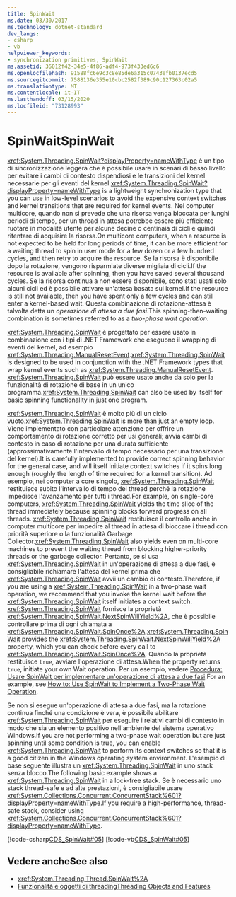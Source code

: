 ```yaml
---
title: SpinWait
ms.date: 03/30/2017
ms.technology: dotnet-standard
dev_langs:
- csharp
- vb
helpviewer_keywords:
- synchronization primitives, SpinWait
ms.assetid: 36012f42-34e5-4f86-adf4-973f433ed6c6
ms.openlocfilehash: 91588fc6e9c3c8e85de6a315c0743efb0137ecd5
ms.sourcegitcommit: 7588136e355e10cbc2582f389c90c127363c02a5
ms.translationtype: MT
ms.contentlocale: it-IT
ms.lasthandoff: 03/15/2020
ms.locfileid: "73128993"
---
```

# <a name="spinwait"></a><span data-ttu-id="0d051-102">SpinWait</span><span class="sxs-lookup"><span data-stu-id="0d051-102">SpinWait</span></span>
<span data-ttu-id="0d051-103"><xref:System.Threading.SpinWait?displayProperty=nameWithType> è un tipo di sincronizzazione leggera che è possibile usare in scenari di basso livello per evitare i cambi di contesto dispendiosi e le transizioni del kernel necessarie per gli eventi del kernel.</span><span class="sxs-lookup"><span data-stu-id="0d051-103"><xref:System.Threading.SpinWait?displayProperty=nameWithType> is a lightweight synchronization type that you can use in low-level scenarios to avoid the expensive context switches and kernel transitions that are required for kernel events.</span></span> <span data-ttu-id="0d051-104">Nei computer multicore, quando non si prevede che una risorsa venga bloccata per lunghi periodi di tempo, per un thread in attesa potrebbe essere più efficiente ruotare in modalità utente per alcune decine o centinaia di cicli e quindi ritentare di acquisire la risorsa.</span><span class="sxs-lookup"><span data-stu-id="0d051-104">On multicore computers, when a resource is not expected to be held for long periods of time, it can be more efficient for a waiting thread to spin in user mode for a few dozen or a few hundred cycles, and then retry to acquire the resource.</span></span> <span data-ttu-id="0d051-105">Se la risorsa è disponibile dopo la rotazione, vengono risparmiate diverse migliaia di cicli.</span><span class="sxs-lookup"><span data-stu-id="0d051-105">If the resource is available after spinning, then you have saved several thousand cycles.</span></span> <span data-ttu-id="0d051-106">Se la risorsa continua a non essere disponibile, sono stati usati solo alcuni cicli ed è possibile attivare un'attesa basata sul kernel.</span><span class="sxs-lookup"><span data-stu-id="0d051-106">If the resource is still not available, then you have spent only a few cycles and can still enter a kernel-based wait.</span></span> <span data-ttu-id="0d051-107">Questa combinazione di rotazione-attesa è talvolta detta un *operazione di attesa a due fasi*.</span><span class="sxs-lookup"><span data-stu-id="0d051-107">This spinning-then-waiting combination is sometimes referred to as a *two-phase wait operation*.</span></span>  
  
 <span data-ttu-id="0d051-108"><xref:System.Threading.SpinWait> è progettato per essere usato in combinazione con i tipi di .NET Framework che eseguono il wrapping di eventi del kernel, ad esempio <xref:System.Threading.ManualResetEvent>.</span><span class="sxs-lookup"><span data-stu-id="0d051-108"><xref:System.Threading.SpinWait> is designed to be used in conjunction with the .NET Framework types that wrap kernel events such as <xref:System.Threading.ManualResetEvent>.</span></span> <span data-ttu-id="0d051-109"><xref:System.Threading.SpinWait> può essere usato anche da solo per la funzionalità di rotazione di base in un unico programma.</span><span class="sxs-lookup"><span data-stu-id="0d051-109"><xref:System.Threading.SpinWait> can also be used by itself for basic spinning functionality in just one program.</span></span>  
  
 <span data-ttu-id="0d051-110"><xref:System.Threading.SpinWait> è molto più di un ciclo vuoto.</span><span class="sxs-lookup"><span data-stu-id="0d051-110"><xref:System.Threading.SpinWait> is more than just an empty loop.</span></span> <span data-ttu-id="0d051-111">Viene implementato con particolare attenzione per offrire un comportamento di rotazione corretto per usi generali; avvia cambi di contesto in caso di rotazione per una durata sufficiente (approssimativamente l'intervallo di tempo necessario per una transizione del kernel).</span><span class="sxs-lookup"><span data-stu-id="0d051-111">It is carefully implemented to provide correct spinning behavior for the general case, and will itself initiate context switches if it spins long enough (roughly the length of time required for a kernel transition).</span></span> <span data-ttu-id="0d051-112">Ad esempio, nei computer a core singolo, <xref:System.Threading.SpinWait> restituisce subito l'intervallo di tempo del thread perché la rotazione impedisce l'avanzamento per tutti i thread.</span><span class="sxs-lookup"><span data-stu-id="0d051-112">For example, on single-core computers, <xref:System.Threading.SpinWait> yields the time slice of the thread immediately because spinning blocks forward progress on all threads.</span></span> <span data-ttu-id="0d051-113"><xref:System.Threading.SpinWait> restituisce il controllo anche in computer multicore per impedire al thread in attesa di bloccare i thread con priorità superiore o la funzionalità Garbage Collector.</span><span class="sxs-lookup"><span data-stu-id="0d051-113"><xref:System.Threading.SpinWait> also yields even on multi-core machines to prevent the waiting thread from blocking higher-priority threads or the garbage collector.</span></span> <span data-ttu-id="0d051-114">Pertanto, se si usa <xref:System.Threading.SpinWait> in un'operazione di attesa a due fasi, è consigliabile richiamare l'attesa del kernel prima che <xref:System.Threading.SpinWait> avvii un cambio di contesto.</span><span class="sxs-lookup"><span data-stu-id="0d051-114">Therefore, if you are using a <xref:System.Threading.SpinWait> in a two-phase wait operation, we recommend that you invoke the kernel wait before the <xref:System.Threading.SpinWait> itself initiates a context switch.</span></span> <span data-ttu-id="0d051-115"><xref:System.Threading.SpinWait> fornisce la proprietà <xref:System.Threading.SpinWait.NextSpinWillYield%2A>, che è possibile controllare prima di ogni chiamata a <xref:System.Threading.SpinWait.SpinOnce%2A>.</span><span class="sxs-lookup"><span data-stu-id="0d051-115"><xref:System.Threading.SpinWait> provides the <xref:System.Threading.SpinWait.NextSpinWillYield%2A> property, which you can check before every call to <xref:System.Threading.SpinWait.SpinOnce%2A>.</span></span> <span data-ttu-id="0d051-116">Quando la proprietà restituisce `true`, avviare l'operazione di attesa.</span><span class="sxs-lookup"><span data-stu-id="0d051-116">When the property returns `true`, initiate your own Wait operation.</span></span> <span data-ttu-id="0d051-117">Per un esempio, vedere [Procedura: Usare SpinWait per implementare un'operazione di attesa a due fasi](../../../docs/standard/threading/how-to-use-spinwait-to-implement-a-two-phase-wait-operation.md).</span><span class="sxs-lookup"><span data-stu-id="0d051-117">For an example, see [How to: Use SpinWait to Implement a Two-Phase Wait Operation](../../../docs/standard/threading/how-to-use-spinwait-to-implement-a-two-phase-wait-operation.md).</span></span>  
  
 <span data-ttu-id="0d051-118">Se non si esegue un'operazione di attesa a due fasi, ma la rotazione continua finché una condizione è vera, è possibile abilitare <xref:System.Threading.SpinWait> per eseguire i relativi cambi di contesto in modo che sia un elemento positivo nell'ambiente del sistema operativo Windows.</span><span class="sxs-lookup"><span data-stu-id="0d051-118">If you are not performing a two-phase wait operation but are just spinning until some condition is true, you can enable <xref:System.Threading.SpinWait> to perform its context switches so that it is a good citizen in the Windows operating system environment.</span></span> <span data-ttu-id="0d051-119">L'esempio di base seguente illustra un <xref:System.Threading.SpinWait> in uno stack senza blocco.</span><span class="sxs-lookup"><span data-stu-id="0d051-119">The following basic example shows a <xref:System.Threading.SpinWait> in a lock-free stack.</span></span> <span data-ttu-id="0d051-120">Se è necessario uno stack thread-safe e ad alte prestazioni, è consigliabile usare <xref:System.Collections.Concurrent.ConcurrentStack%601?displayProperty=nameWithType>.</span><span class="sxs-lookup"><span data-stu-id="0d051-120">If you require a high-performance, thread-safe stack, consider using <xref:System.Collections.Concurrent.ConcurrentStack%601?displayProperty=nameWithType>.</span></span>  
  
 [!code-csharp[CDS_SpinWait#05](../../../samples/snippets/csharp/VS_Snippets_Misc/cds_spinwait/cs/spinwait.cs#05)]
 [!code-vb[CDS_SpinWait#05](../../../samples/snippets/visualbasic/VS_Snippets_Misc/cds_spinwait/vb/cds_spinwait1.vb#05)]  
  
## <a name="see-also"></a><span data-ttu-id="0d051-121">Vedere anche</span><span class="sxs-lookup"><span data-stu-id="0d051-121">See also</span></span>

- <xref:System.Threading.Thread.SpinWait%2A>
- [<span data-ttu-id="0d051-122">Funzionalità e oggetti di threading</span><span class="sxs-lookup"><span data-stu-id="0d051-122">Threading Objects and Features</span></span>](../../../docs/standard/threading/threading-objects-and-features.md)
